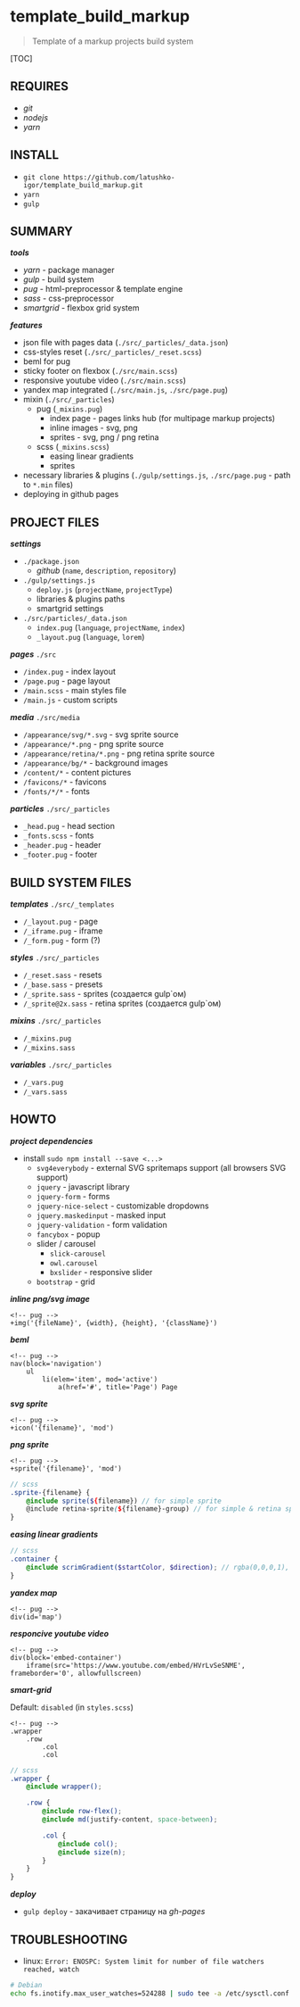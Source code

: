 
# template_build_markup

> Template of a markup projects build system

[TOC]

## REQUIRES

* _git_
* _nodejs_
* _yarn_

## INSTALL

* `git clone https://github.com/latushko-igor/template_build_markup.git`
* `yarn`
* `gulp`

## SUMMARY

***tools***

* _yarn_ - package manager
* _gulp_ - build system
* _pug_ - html-preprocessor & template engine
* _sass_ - css-preprocessor
* _smartgrid_ - flexbox grid system

***features***

* json file with pages data (`./src/_particles/_data.json`)
* css-styles reset (`./src/_particles/_reset.scss`)
* beml for pug
* sticky footer on flexbox (`./src/main.scss`)
* responsive youtube video (`./src/main.scss`)
* yandex map integrated (`./src/main.js`, `./src/page.pug`)
* mixin (`./src/_particles`)
	- pug (`_mixins.pug`)
		+ index page - pages links hub (for multipage markup projects)
		+ inline images - svg, png
		+ sprites - svg, png / png retina
	- scss (`_mixins.scss`)
		+ easing linear gradients
		+ sprites
* necessary libraries & plugins (`./gulp/settings.js`, `./src/page.pug` - path to `*.min` files)
* deploying in github pages

## PROJECT FILES

***settings***

* `./package.json`
	- _github_ (`name`, `description`, `repository`)
* `./gulp/settings.js`
	- `deploy.js` (`projectName`, `projectType`)
	- libraries & plugins paths
	- smartgrid settings
* `./src/particles/_data.json`
	- `index.pug` (`language`, `projectName`, `index`)
	- `_layout.pug` (`language`, `lorem`)

***pages*** `./src`

* `/index.pug` - index layout
* `/page.pug` - page layout
* `/main.scss` - main styles file
* `/main.js` - custom scripts

***media*** `./src/media`

* `/appearance/svg/*.svg` - svg sprite source
* `/appearance/*.png` - png sprite source
* `/appearance/retina/*.png` - png retina sprite source
* `/appearance/bg/*` - background images
* `/content/*` - content pictures
* `/favicons/*` - favicons
* `/fonts/*/*` - fonts

***particles*** `./src/_particles`

* `_head.pug` - head section
* `_fonts.scss` - fonts
* `_header.pug` - header
* `_footer.pug` - footer

## BUILD SYSTEM FILES

***templates*** `./src/_templates`

* `/_layout.pug` - page
* `/_iframe.pug` - iframe
* `/_form.pug` - form (?)

***styles*** `./src/_particles`

* `/_reset.sass` - resets
* `/_base.sass` - presets
* `/_sprite.sass` - sprites (создается gulp`ом)
* `/_sprite@2x.sass` - retina sprites (создается gulp`ом)

***mixins*** `./src/_particles`

* `/_mixins.pug`
* `/_mixins.sass`

***variables*** `./src/_particles`

* `/_vars.pug`
* `/_vars.sass`

## HOWTO

***project dependencies***

* install `sudo npm install --save <...>`
	- `svg4everybody` - external SVG spritemaps support (all browsers SVG support)
	- `jquery` - javascript library
	- `jquery-form` - forms
	- `jquery-nice-select` - customizable dropdowns
	- `jquery.maskedinput` - masked input
	- `jquery-validation` - form validation
	- `fancybox` - popup
	- slider / carousel
		+ `slick-carousel`
		+ `owl.carousel`
		+ `bxslider` - responsive slider
	- `bootstrap` - grid

***inline png/svg image***

~~~pug
<!-- pug -->
+img('{fileName}', {width}, {height}, '{className}')
~~~

***beml***

~~~pug
<!-- pug -->
nav(block='navigation')
	ul
		li(elem='item', mod='active')
			a(href='#', title='Page') Page
~~~

***svg sprite***

~~~pug
<!-- pug -->
+icon('{filename}', 'mod')
~~~

***png sprite***

~~~pug
<!-- pug -->
+sprite('{filename}', 'mod')
~~~

~~~scss
// scss
.sprite-{filename} {
	@include sprite(${filename}) // for simple sprite
	@include retina-sprite(${filename}-group) // for simple & retina sprite
}
~~~

***easing linear gradients***

~~~scss
// scss
.container {
	@include scrimGradient($startColor, $direction); // rgba(0,0,0,1), 'to bottom'
}
~~~

***yandex map***

~~~pug
<!-- pug -->
div(id='map')
~~~

***responcive youtube video***

~~~pug
<!-- pug -->
div(block='embed-container')
	iframe(src='https://www.youtube.com/embed/HVrLvSeSNME', frameborder='0', allowfullscreen)
~~~

***smart-grid***

Default: `disabled` (in `styles.scss`)

~~~pug
<!-- pug -->
.wrapper
	.row
		.col
		.col
~~~

~~~scss
// scss
.wrapper {
	@include wrapper();

	.row {
		@include row-flex();
		@include md(justify-content, space-between);

		.col {
			@include col();
			@include size(n);
		}
	}
}
~~~

***deploy***

* `gulp deploy` - закачивает страницу на _gh-pages_

## TROUBLESHOOTING

* linux: `Error: ENOSPC: System limit for number of file watchers reached, watch`
~~~sh
# Debian
echo fs.inotify.max_user_watches=524288 | sudo tee -a /etc/sysctl.conf && sudo sysctl -p
~~~
